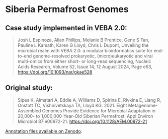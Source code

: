 # Siberia Permafrost Genomes

## Case study implemented in VEBA 2.0: 
> Josh L Espinoza, Allan Phillips, Melanie B Prentice, Gene S Tan, Pauline L Kamath, Karen G Lloyd, Chris L Dupont, Unveiling the microbial realm with VEBA 2.0: a modular bioinformatics suite for end-to-end genome-resolved prokaryotic, (micro)eukaryotic and viral multi-omics from either short- or long-read sequencing, Nucleic Acids Research, Volume 52, Issue 14, 12 August 2024, Page e63, https://doi.org/10.1093/nar/gkae528

## Original study:
> Sipes K, Almatari A, Eddie A, Williams D, Spirina E, Rivkina E, Liang R, Onstott TC, Vishnivetskaya TA, Lloyd KG. 2021. Eight Metagenome-Assembled Genomes Provide Evidence for Microbial Adaptation in 20,000- to 1,000,000-Year-Old Siberian Permafrost. Appl Environ Microbiol 87:e00972-21.
https://doi.org/10.1128/AEM.00972-21

[Annotation files available on Zenodo](https://zenodo.org/records/10780433).